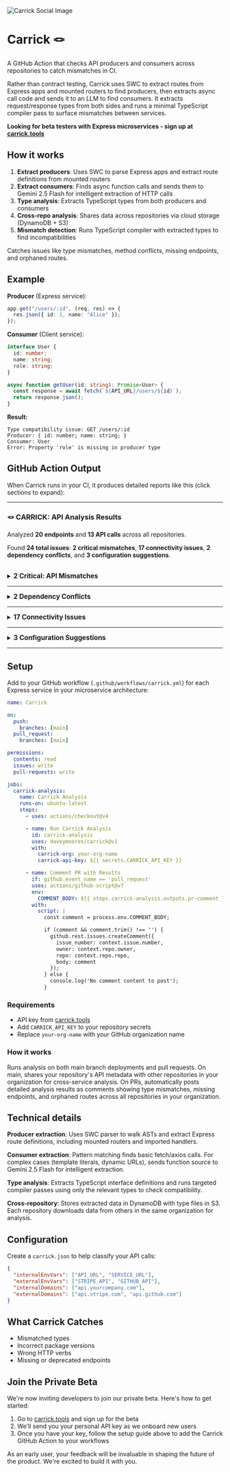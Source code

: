 ![Carrick Social Image](https://cdn.prod.website-files.com/685162a038275750f4f698e3/686cee204d48f5406664086d_social-image_1.png)

# Carrick 🪢

A GitHub Action that checks API producers and consumers across repositories to catch mismatches in CI.

Rather than contract testing, Carrick uses SWC to extract routes from Express apps and mounted routers to find producers, then extracts async call code and sends it to an LLM to find consumers. It extracts request/response types from both sides and runs a minimal TypeScript compiler pass to surface mismatches between services.

**Looking for beta testers with Express microservices - sign up at [carrick.tools](https://www.carrick.tools/)**

## How it works

1. **Extract producers**: Uses SWC to parse Express apps and extract route definitions from mounted routers
2. **Extract consumers**: Finds async function calls and sends them to Gemini 2.5 Flash for intelligent extraction of HTTP calls
3. **Type analysis**: Extracts TypeScript types from both producers and consumers
4. **Cross-repo analysis**: Shares data across repositories via cloud storage (DynamoDB + S3)
5. **Mismatch detection**: Runs TypeScript compiler with extracted types to find incompatibilities

Catches issues like type mismatches, method conflicts, missing endpoints, and orphaned routes.

## Example

**Producer** (Express service):
```typescript
app.get("/users/:id", (req, res) => {
  res.json({ id: 1, name: "Alice" });
});
```

**Consumer** (Client service):
```typescript
interface User {
  id: number;
  name: string;
  role: string;
}

async function getUser(id: string): Promise<User> {
  const response = await fetch(`${API_URL}/users/${id}`);
  return response.json();
}
```

**Result:**
```
Type compatibility issue: GET /users/:id
Producer: { id: number; name: string; }
Consumer: User
Error: Property 'role' is missing in producer type
```

## GitHub Action Output

When Carrick runs in your CI, it produces detailed reports like this (click sections to expand):

---


<!-- CARRICK_ISSUE_COUNT:24 -->
### 🪢 CARRICK: API Analysis Results

Analyzed **20 endpoints** and **13 API calls** across all repositories.

Found **24 total issues**: **2 critical mismatches**, **17 connectivity issues**, **2 dependency conflicts**, and **3 configuration suggestions**.

<br>

<details>
<summary>
<strong style="font-size: 1.1em;">2 Critical: API Mismatches</strong>
</summary>

> These issues indicate a direct conflict between the API consumer and producer and should be addressed first.

#### Type Compatibility Issue: `GET /users/:id`

Type compatibility issue detected.

  - **Endpoint:** `GET /users/:id`
  - **Producer Type:** `{ commentsByUser: repo-a-types.Comment[]; }`
  - **Consumer Type:** `repo-b-types.User`
  - **Error:** { commentsByUser: Comment[]; } missing properties from User: id, name, role

#### Method Mismatch

Issue details: Method mismatch: GET ENV_VAR:ORDER_SERVICE_URL:/orders is called but endpoint only supports POST
</details>
<hr>

<details>
<summary>
<strong style="font-size: 1.1em;">2 Dependency Conflicts</strong>
</summary>

> These packages have different versions across repositories, which could cause compatibility issues.

### Critical Conflicts (1) - Major Version Differences

> These conflicts involve major version differences that could cause breaking changes.

#### express

| Repository | Version | Source |
| :--- | :--- | :--- |
| `user-service` | `4.18.0` | `package.json` |
| `comment-service` | `3.4.8` | `package.json` |

### Warning Conflicts (1) - Minor Version Differences

> These conflicts involve minor version differences that may cause compatibility issues.

#### @types/node

| Repository | Version | Source |
| :--- | :--- | :--- |
| `user-service` | `18.15.0` | `package.json` |
| `comment-service` | `18.11.9` | `package.json` |

</details>
<hr>

<details>
<summary>
<strong style="font-size: 1.1em;">17 Connectivity Issues</strong>
</summary>

> These endpoints are either defined but never used (orphaned) or called but never defined (missing). This could be dead code or a misconfigured route.

#### 2 Missing Endpoints

| Method | Path |
| :--- | :--- |
| `GET` | `ENV_VAR:ORDER_SERVICE_URL:/route-does-not-exist` |
| `GET` | `/not-found` |

<br>

#### 15 Orphaned Endpoints

| Method | Path |
| :--- | :--- |
| `GET` | `/api/orders` |
| `GET` | `/api/orders/:id/comments` |
| `GET` | `/users` |
| `GET` | `/api/comments` |
| `GET` | `/posts/:postId` |
| `GET` | `/events/:eventId/register` |
| `GET` | `/api/potatoes` |
| `GET` | `/admin/stats` |
| `GET` | `/dynamic` |
| `GET` | `/api/profiles` |
| `GET` | `/users/:id/profile` |
| `GET` | `/api/v1/stats` |
| `POST` | `/api/comments` |
| `GET` | `/api/comments/:id` |
| `POST` | `/api/v1/chat` |
</details>
<hr>

<details>
<summary>
<strong style="font-size: 1.1em;">3 Configuration Suggestions</strong>
</summary>

> These API calls use environment variables to construct the URL. To enable full analysis, consider adding them to your tool's external API configuration.

  - `GET` using **[COMMENT_SERVICE_URL]** in `/api/comments`
  - `GET` using **[COMMENT_SERVICE_URL]** in `/comments`
</details>
<!-- CARRICK_OUTPUT_END -->

---

## Setup

Add to your GitHub workflow (`.github/workflows/carrick.yml`) for each Express service in your microservice architecture:

```yaml
name: Carrick

on:
  push:
    branches: [main]
  pull_request:
    branches: [main]

permissions:
  contents: read
  issues: write
  pull-requests: write

jobs:
  carrick-analysis:
    name: Carrick Analysis
    runs-on: ubuntu-latest
    steps:
      - uses: actions/checkout@v4

      - name: Run Carrick Analysis
        id: carrick-analysis
        uses: daveymoores/carrick@v1
        with:
          carrick-org: your-org-name
          carrick-api-key: ${{ secrets.CARRICK_API_KEY }}

      - name: Comment PR with Results
        if: github.event_name == 'pull_request'
        uses: actions/github-script@v7
        env:
          COMMENT_BODY: ${{ steps.carrick-analysis.outputs.pr-comment }}
        with:
          script: |
            const comment = process.env.COMMENT_BODY;

            if (comment && comment.trim() !== '') {
              github.rest.issues.createComment({
                issue_number: context.issue.number,
                owner: context.repo.owner,
                repo: context.repo.repo,
                body: comment
              });
            } else {
              console.log('No comment content to post');
            }
```

### Requirements
- API key from [carrick.tools](https://carrick.tools)
- Add `CARRICK_API_KEY` to your repository secrets
- Replace `your-org-name` with your GitHub organization name

### How it works
Runs analysis on both main branch deployments and pull requests. On main, shares your repository's API metadata with other repositories in your organization for cross-service analysis. On PRs, automatically posts detailed analysis results as comments showing type mismatches, missing endpoints, and orphaned routes across all repositories in your organization.

## Technical details

**Producer extraction**: Uses SWC parser to walk ASTs and extract Express route definitions, including mounted routers and imported handlers.

**Consumer extraction**: Pattern matching finds basic fetch/axios calls. For complex cases (template literals, dynamic URLs), sends function source to Gemini 2.5 Flash for intelligent extraction.

**Type analysis**: Extracts TypeScript interface definitions and runs targeted compiler passes using only the relevant types to check compatibility.

**Cross-repository**: Stores extracted data in DynamoDB with type files in S3. Each repository downloads data from others in the same organization for analysis.

## Configuration

Create a `carrick.json` to help classify your API calls:

```json
{
  "internalEnvVars": ["API_URL", "SERVICE_URL"],
  "externalEnvVars": ["STRIPE_API", "GITHUB_API"],
  "internalDomains": ["api.yourcompany.com"],
  "externalDomains": ["api.stripe.com", "api.github.com"]
}
```

## What Carrick Catches

- Mismatched types
- Incorrect package versions
- Wrong HTTP verbs
- Missing or deprecated endpoints

## Join the Private Beta

We're now inviting developers to join our private beta. Here's how to get started:

1. Go to [carrick.tools](https://carrick.tools) and sign up for the beta
2. We'll send you your personal API key as we onboard new users
3. Once you have your key, follow the setup guide above to add the Carrick GitHub Action to your workflows

As an early user, your feedback will be invaluable in shaping the future of the product. We're excited to build it with you.

